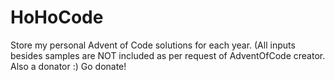 # HoHoCode
Store my personal Advent of Code solutions for each year. (All inputs besides samples are NOT included as per request of AdventOfCode creator. Also a donator :) Go donate!
